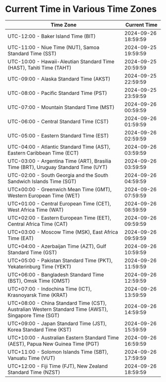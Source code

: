 # Current Time in Various Time Zones

| Time Zone | Current Time |
|-----------|--------------|
| UTC-12:00 - Baker Island Time (BIT) | 2024-09-26 18:59:59 |
| UTC-11:00 - Niue Time (NUT), Samoa Standard Time (SST) | 2024-09-25 19:59:59 |
| UTC-10:00 - Hawaii-Aleutian Standard Time (HAST), Tahiti Time (TAHT) | 2024-09-25 20:59:59 |
| UTC-09:00 - Alaska Standard Time (AKST) | 2024-09-25 22:59:59 |
| UTC-08:00 - Pacific Standard Time (PST) | 2024-09-25 23:59:59 |
| UTC-07:00 - Mountain Standard Time (MST) | 2024-09-26 00:59:59 |
| UTC-06:00 - Central Standard Time (CST) | 2024-09-26 01:59:59 |
| UTC-05:00 - Eastern Standard Time (EST) | 2024-09-26 02:59:59 |
| UTC-04:00 - Atlantic Standard Time (AST), Eastern Caribbean Time (ECT) | 2024-09-26 03:59:59 |
| UTC-03:00 - Argentina Time (ART), Brasília Time (BRT), Uruguay Standard Time (UYT) | 2024-09-26 03:59:59 |
| UTC-02:00 - South Georgia and the South Sandwich Islands Time (SGT) | 2024-09-26 04:59:59 |
| UTC±00:00 - Greenwich Mean Time (GMT), Western European Time (WET) | 2024-09-26 07:59:59 |
| UTC+01:00 - Central European Time (CET), West Africa Time (WAT) | 2024-09-26 08:59:59 |
| UTC+02:00 - Eastern European Time (EET), Central Africa Time (CAT) | 2024-09-26 09:59:59 |
| UTC+03:00 - Moscow Time (MSK), East Africa Time (EAT) | 2024-09-26 09:59:59 |
| UTC+04:00 - Azerbaijan Time (AZT), Gulf Standard Time (GST) | 2024-09-26 10:59:59 |
| UTC+05:00 - Pakistan Standard Time (PKT), Yekaterinburg Time (YEKT) | 2024-09-26 11:59:59 |
| UTC+06:00 - Bangladesh Standard Time (BST), Omsk Time (OMST) | 2024-09-26 12:59:59 |
| UTC+07:00 - Indochina Time (ICT), Krasnoyarsk Time (KRAT) | 2024-09-26 13:59:59 |
| UTC+08:00 - China Standard Time (CST), Australian Western Standard Time (AWST), Singapore Time (SGT) | 2024-09-26 14:59:59 |
| UTC+09:00 - Japan Standard Time (JST), Korea Standard Time (KST) | 2024-09-26 15:59:59 |
| UTC+10:00 - Australian Eastern Standard Time (AEST), Papua New Guinea Time (PGT) | 2024-09-26 16:59:59 |
| UTC+11:00 - Solomon Islands Time (SBT), Vanuatu Time (VUT) | 2024-09-26 17:59:59 |
| UTC+12:00 - Fiji Time (FJT), New Zealand Standard Time (NZST) | 2024-09-26 18:59:59 |
